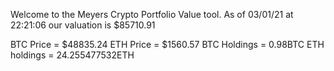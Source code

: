 Welcome to the Meyers Crypto Portfolio Value tool. 
As of 03/01/21 at 22:21:06 our valuation is $85710.91 

BTC Price = $48835.24
 ETH Price = $1560.57
BTC Holdings = 0.98BTC
 ETH holdings = 24.255477532ETH 
